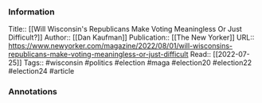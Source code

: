 
### Information
Title:: [[Will Wisconsin's Republicans Make Voting Meaningless Or Just Difficult?]]
Author:: [[Dan Kaufman]]
Publication:: [[The New Yorker]]
URL:: https://www.newyorker.com/magazine/2022/08/01/will-wisconsins-republicans-make-voting-meaningless-or-just-difficult
Read:: [[2022-07-25]]
Tags:: #wisconsin #politics #election #maga #election20 #election22 #election24
#article

### Annotations
